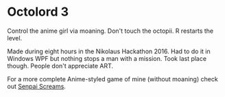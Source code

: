 # Octolord 3
  
Control the anime girl via moaning. Don't touch the octopii. R restarts the level.  
  
Made during eight hours in the Nikolaus Hackathon 2016. Had to do it in Windows WPF but nothing stops a man with a mission. Took last place though. People don't appreciate ART.  
  
For a more complete Anime-styled game of mine (without moaning) check out [Senpai Screams](https://www.dogmacompany.com/#SenpaiScreams).  